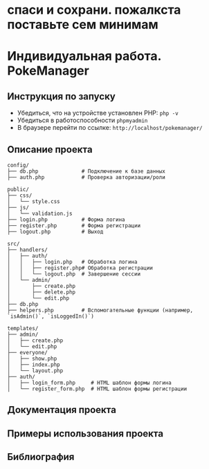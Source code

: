 # спаси и сохрани. пожалкста поставьте сем минимам

# Индивидуальная работа. PokeManager

## Инструкция по запуску
- Убедиться, что на устройстве установлен PHP: `php -v`
- Убедиться в работоспособности `phpmyadmin`
- В браузере перейти по ссылке: `http://localhost/pokemanager/`
  
## Описание проекта
```
config/
├── db.php              # Подключение к базе данных
├── auth.php            # Проверка авторизации/роли

public/
├── css/
│   └── style.css
├── js/
│   └── validation.js
├── login.php           # Форма логина
├── register.php        # Форма регистрации
├── logout.php          # Выход

src/
├── handlers/
│   ├── auth/
│   │   ├── login.php   # Обработка логина
│   │   ├── register.php# Обработка регистрации
│   │   └── logout.php  # Завершение сессии
│   └── admin/
│       ├── create.php
│       ├── delete.php
│       └── edit.php
├── db.php
├── helpers.php         # Вспомогательные функции (например, `isAdmin()`, `isLoggedIn()`)

templates/
├── admin/
│   ├── create.php
│   └── edit.php
├── everyone/
│   ├── show.php
│   ├── index.php
│   └── layout.php
├── auth/
│   ├── login_form.php     # HTML шаблон формы логина
│   └── register_form.php  # HTML шаблон формы регистрации

```

## Документация проекта

## Примеры использования проекта

## Библиография
